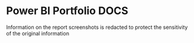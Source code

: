 # Power BI Portfolio DOCS
Information on the report screenshots is redacted to protect the sensitivity of the original information
